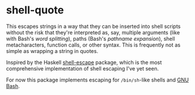 # shell-quote

This escapes strings in a way that they can be inserted into shell scripts
without the risk that they're interpreted as, say, multiple arguments (like with
Bash's _word splitting_), paths (Bash's _pathname expansion_), shell
metacharacters, function calls, or other syntax. This is frequently not as
simple as wrapping a string in quotes.

Inspired by the Haskell [shell-escape][] package, which is the most comprehensive
implementation of shell escaping I've yet seen.

For now this package implements escaping for `/bin/sh`-like shells and [GNU Bash][gnu-bash].

[shell-escape]: https://github.com/solidsnack/shell-escape
[gnu-bash]: https://www.gnu.org/software/bash/
